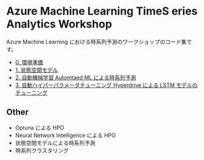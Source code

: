# Azure Machine Learning TimeS eries Analytics Workshop

Azure Machine Learning における時系列予測のワークショップのコード集です。

- [0. 環境準備](./setup-env)
- [1. 状態空間モデル]("notebooks/ssm-airpassenger)
- [2. 自動機械学習 Automtaed ML による時系列予測]("notebooks/forecaasting-energy-demand")
- [3. 自動ハイパーパラメータチューニング Hyperdrive による LSTM モデルのチューニング]("notebooks/deep-predictive-maintenance")


## Other
- Optuna による HPO
- Neural Network Intelligence による HPO
- 状態空間モデルによる時系列予測
- 時系列クラスタリング


<!-- | 分析テーマ | Environment | Interpretability Type | Description | 
| --- | --- | --- | --- |
| Energy Forecast | Azure ML (AutoML + Interpret SDK) -->